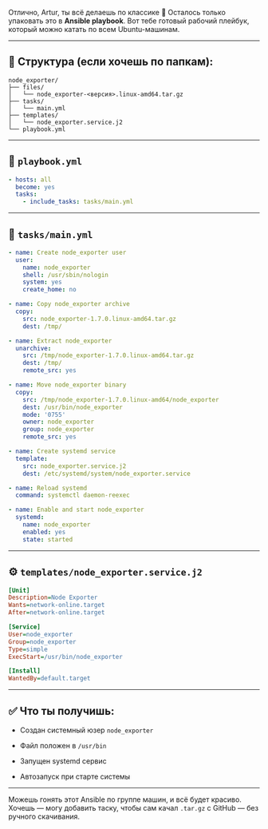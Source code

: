 Отлично, Artur, ты всё делаешь по классике 💪 Осталось только упаковать это в **Ansible playbook**. Вот тебе готовый рабочий плейбук, который можно катать по всем Ubuntu-машинам.

---

## 📁 Структура (если хочешь по папкам):

```
node_exporter/
├── files/
│   └── node_exporter-<версия>.linux-amd64.tar.gz
├── tasks/
│   └── main.yml
├── templates/
│   └── node_exporter.service.j2
└── playbook.yml
```

---

## 🔧 `playbook.yml`

```yaml
- hosts: all
  become: yes
  tasks:
    - include_tasks: tasks/main.yml
```

---

## 📜 `tasks/main.yml`

```yaml
- name: Create node_exporter user
  user:
    name: node_exporter
    shell: /usr/sbin/nologin
    system: yes
    create_home: no

- name: Copy node_exporter archive
  copy:
    src: node_exporter-1.7.0.linux-amd64.tar.gz
    dest: /tmp/

- name: Extract node_exporter
  unarchive:
    src: /tmp/node_exporter-1.7.0.linux-amd64.tar.gz
    dest: /tmp/
    remote_src: yes

- name: Move node_exporter binary
  copy:
    src: /tmp/node_exporter-1.7.0.linux-amd64/node_exporter
    dest: /usr/bin/node_exporter
    mode: '0755'
    owner: node_exporter
    group: node_exporter
    remote_src: yes

- name: Create systemd service
  template:
    src: node_exporter.service.j2
    dest: /etc/systemd/system/node_exporter.service

- name: Reload systemd
  command: systemctl daemon-reexec

- name: Enable and start node_exporter
  systemd:
    name: node_exporter
    enabled: yes
    state: started
```

---

## ⚙️ `templates/node_exporter.service.j2`

```ini
[Unit]
Description=Node Exporter
Wants=network-online.target
After=network-online.target

[Service]
User=node_exporter
Group=node_exporter
Type=simple
ExecStart=/usr/bin/node_exporter

[Install]
WantedBy=default.target
```

---

## ✅ Что ты получишь:

- Создан системный юзер `node_exporter`
    
- Файл положен в `/usr/bin`
    
- Запущен systemd сервис
    
- Автозапуск при старте системы
    

---

Можешь гонять этот Ansible по группе машин, и всё будет красиво. Хочешь — могу добавить таску, чтобы сам качал `.tar.gz` с GitHub — без ручного скачивания.